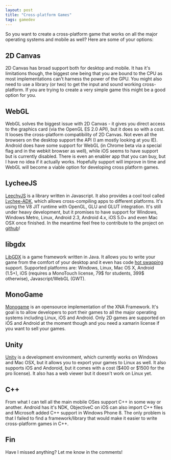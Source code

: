 ```yaml
---
layout: post
title: "Cross-platform Games"
tags: gamedev
---
```



So you want to create a cross-platform game that works on all the major operating systems and mobile as well? Here are some of your options:

2D Canvas
---------

2D Canvas has broad support both for desktop and mobile. It has it's limitations though, the biggest one being that you are bound to the CPU as most implementations can't harness the power of the GPU. You might also need to use a library (or two) to get the input and sound working cross-platform. If you are trying to create a very simple game this might be a good option for you.

WebGL
-----

WebGL solves the biggest issue with 2D Canvas - it gives you direct access to the graphics card (via the OpenGL ES 2.0 API), but it does so with a cost. It looses the cross-platform compatibility of 2D Canvas. Not even all the browsers on the desktop support the API (I am mostly looking at you IE). Android does have some support for WebGL (in Chrome beta via a special flag and in the webkit browser as well), while iOS seems to have support but is currently disabled. There is even an enabler app that you can buy, but I have no idea if it actually works. Hopefully support will improve in time and WebGL will become a viable option for developing cross platform games.


LycheeJS
--------

[LeechyJS](http://martens.ms/lycheeJS/) is a library written in Javascript. It also provides a cool tool called [Lychee-ADK](https://github.com/martensms/lycheeJS-adk), which allows cross-compiling apps to different platforms. It's using the V8 JIT runtime with OpenGL, GLU and GLUT integration. It's still under heavy development, but it promises to have support for Windows, Windows Metro, Linux, Android 2.3, Android 4.x, iOS 5.0+ and even Mac OSX once finished. In the meantime feel free to contribute to the project on [github](https://github.com/martensms/lycheeJS)!

libgdx
------

[LibGDX](http://libgdx.badlogicgames.com/) is a game framework written in Java. It allows you to write your game from the comfort of your desktop and it even has code [hot swapping](http://smotko.si/hotswapping/) support. Supported platforms are: Windows, Linux, Mac OS X, Android (1.5+), iOS (requires a MonoTouch license, 79$ for students, 399$ otherwise), Javascript/WebGL (GWT).

MonoGame
--------

[Monogame](http://monogame.codeplex.com/) is an opensource implementation of the XNA Framework. It's goal is to allow developers to port their games to all the major operating systems including Linux, iOS and Android. Only 2D games are supported on iOS and Android at the moment though and you need a xamarin license if you want to sell your games.

Unity
-----

[Unity](http://unity3d.com/) is a development environment, which currently works on Windows and Mac OSX, but it allows you to export your games to Linux as well. It also supports iOS and Andoroid, but it comes with a cost ($400 or $1500 for the pro license). It also has a web viewer but it doesn't work on Linux yet.

C++
---

From what I can tell all the main mobile OSes support C++ in some way or another. Android has it's NDK, ObjectiveC on iOS can also import C++ files and Microsoft added C++ support in Windows Phone 8. The only problem is that I failed to find a framework/library that would make it easier to write cross-platform games in C++.

Fin
---

Have I missed anything? Let me know in the comments!
